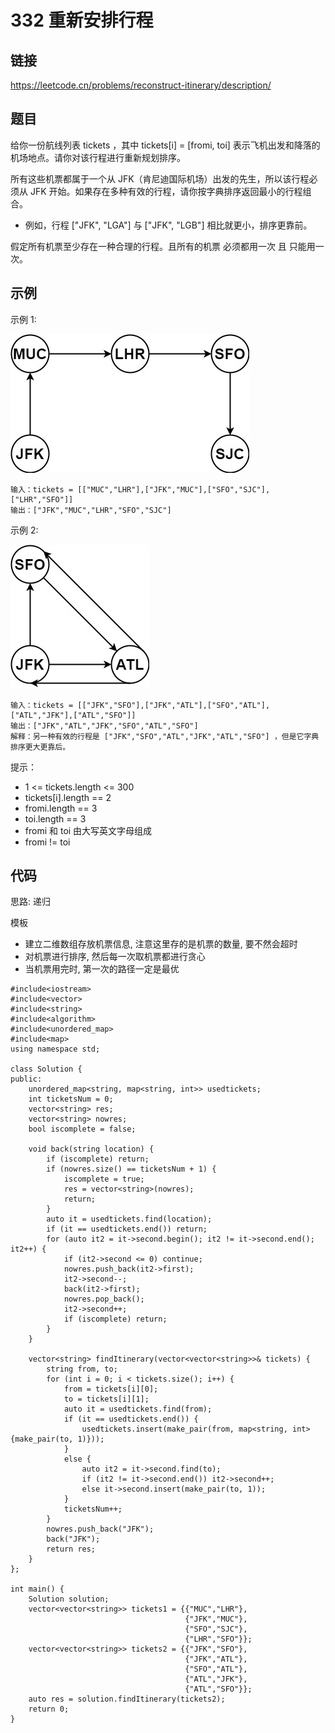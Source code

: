 # 332 重新安排行程
## 链接
https://leetcode.cn/problems/reconstruct-itinerary/description/

## 题目 
给你一份航线列表 tickets ，其中 tickets[i] = [fromi, toi] 表示飞机出发和降落的机场地点。请你对该行程进行重新规划排序。

所有这些机票都属于一个从 JFK（肯尼迪国际机场）出发的先生，所以该行程必须从 JFK 开始。如果存在多种有效的行程，请你按字典排序返回最小的行程组合。

- 例如，行程 ["JFK", "LGA"] 与 ["JFK", "LGB"] 相比就更小，排序更靠前。

假定所有机票至少存在一种合理的行程。且所有的机票 必须都用一次 且 只能用一次。

## 示例
示例 1:

![](img/14example1.jpg)
```
输入：tickets = [["MUC","LHR"],["JFK","MUC"],["SFO","SJC"],["LHR","SFO"]]
输出：["JFK","MUC","LHR","SFO","SJC"]
```
示例 2:

![](img/14example2.jpg)
```
输入：tickets = [["JFK","SFO"],["JFK","ATL"],["SFO","ATL"],["ATL","JFK"],["ATL","SFO"]]
输出：["JFK","ATL","JFK","SFO","ATL","SFO"]
解释：另一种有效的行程是 ["JFK","SFO","ATL","JFK","ATL","SFO"] ，但是它字典排序更大更靠后。
```

提示：

- 1 <= tickets.length <= 300
- tickets[i].length == 2
- fromi.length == 3
- toi.length == 3
- fromi 和 toi 由大写英文字母组成
- fromi != toi

## 代码
思路: 递归

模板
- 建立二维数组存放机票信息, 注意这里存的是机票的数量, 要不然会超时
- 对机票进行排序, 然后每一次取机票都进行贪心
- 当机票用完时, 第一次的路径一定是最优

```
#include<iostream>
#include<vector>
#include<string>
#include<algorithm>
#include<unordered_map>
#include<map>
using namespace std;

class Solution {
public:
	unordered_map<string, map<string, int>> usedtickets;
	int ticketsNum = 0;
	vector<string> res;
	vector<string> nowres;
	bool iscomplete = false;
	
	void back(string location) {
		if (iscomplete) return;
		if (nowres.size() == ticketsNum + 1) {
			iscomplete = true;
			res = vector<string>(nowres);
			return;
		}
		auto it = usedtickets.find(location);
		if (it == usedtickets.end()) return;
		for (auto it2 = it->second.begin(); it2 != it->second.end(); it2++) {
			if (it2->second <= 0) continue;
			nowres.push_back(it2->first);
			it2->second--;
			back(it2->first);
			nowres.pop_back();
			it2->second++;
			if (iscomplete) return;
		}
	}
	
    vector<string> findItinerary(vector<vector<string>>& tickets) {
    	string from, to;
		for (int i = 0; i < tickets.size(); i++) {
			from = tickets[i][0];
			to = tickets[i][1];
			auto it = usedtickets.find(from);
			if (it == usedtickets.end()) {
				usedtickets.insert(make_pair(from, map<string, int>{make_pair(to, 1)}));
			}
			else {
				auto it2 = it->second.find(to);
				if (it2 != it->second.end()) it2->second++;
				else it->second.insert(make_pair(to, 1));
			}
			ticketsNum++;
		}
		nowres.push_back("JFK");
		back("JFK");
		return res;
    }
};

int main() {
	Solution solution;
	vector<vector<string>> tickets1 = {{"MUC","LHR"},
									   {"JFK","MUC"},
									   {"SFO","SJC"},
									   {"LHR","SFO"}};
	vector<vector<string>> tickets2 = {{"JFK","SFO"},
									   {"JFK","ATL"},
									   {"SFO","ATL"},
									   {"ATL","JFK"},
									   {"ATL","SFO"}};
	auto res = solution.findItinerary(tickets2);
	return 0;
}
```